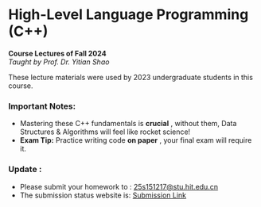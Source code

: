 # High-Level Language Programming (C++)

**Course Lectures of Fall 2024**  
*Taught by Prof. Dr. Yitian Shao*

These lecture materials were used by 2023 undergraduate students in this course.

### Important Notes:
- Mastering these C++ fundamentals is **crucial** , without them, Data Structures & Algorithms will feel like rocket science!
- **Exam Tip:** Practice writing code **on paper** , your final exam will require it.

### Update :
- Please submit your homework to  : 25s151217@stu.hit.edu.cn
- The submission status website is: [Submission Link](https://zhangmeishan.github.io/HLLP/main.html)